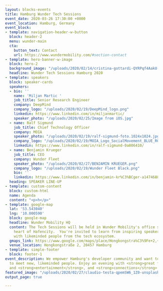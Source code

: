 ```yaml
---
layout: blocks-events
title: Hamburg Wunder Tech Sessions
event_date: 2020-03-26 17:30:00 +0000
event_location: Hamburg, Germany
event_block:
- template: navigation-header-w-button
  block: header-2
  menu: wunder-main
  cta:
    button_text: Contact
    url: https://www.wundermobility.com/#section-contact
- template: hero-banner-w-image
  block: hero-2
  background_image: "/uploads/2020/02/14/cristina-gottardi-QYRPqf4AakU-unsplash.jpg"
  headline: Wunder Tech Sessions Hamburg 2020
- template: speakers
  block: speaker-cards
  speakers:
  - bio: ''
    name: 'Miljan Martic '
    job_title: Senior Research Engineer
    company: DeepMind
    company_logo: "/uploads/2020/02/19/DeepMind_logo.png"
    linkedin: https://www.linkedin.com/in/miljanmartic/
    speaker_photo: "/uploads/2020/02/25/Image from iOS.jpg"
  - name: Ralf Sigmund
    job_title: Chief Technology Officer
    company: MOIA
    speaker_photo: "/uploads/2020/02/19/ralf-sigmund-foto.1024x1024.jpg"
    company_logo: "/uploads/2020/02/19/MOIA_Logo_SocialMovement_BLUE_RGB.jpg"
    linkedin: https://www.linkedin.com/in/ralf-sigmund-0a806410/
  - name: Benjamin Krueger
    job_title: CEO
    company: Wunder Fleet
    speaker_photo: "/uploads/2020/02/27/BENJAMIN KRUEGER.png"
    company_logo: "/uploads/2020/02/19/Wunder Fleet Black.png"
    bio: ''
    linkedin: https://www.linkedin.com/in/benjamin-kr%C3%BCger-a1474688/
  heading: SPEAKER LINE-UP
- template: custom-content
  block: custom-html
  name: Agenda
  content: "<p>h</p>"
- template: google-map
  lat: '53.543040'
  lng: '10.000590'
  block: google-map
  headline: Wunder Mobility HQ
  content: The Tech Sessions will be held in Wunder Mobility's office space in the
    heart of Hafencity.  You're invited to learn from inspiring speakers and to connect
    with likeminded people from the tech ecosystem.
  gmaps_link: https://www.google.com/maps/place/Hongkongstra%C3%9Fe+2,+20457+Hamburg/@53.5428714,9.998563,17z/data=!3m1!4b1!4m5!3m4!1s0x47b18efc49761015:0x4a9d0b4a925d10eb!8m2!3d53.5428714!4d10.0007517
  venue_location: Hongkongstraße 2, 20457 Hamburg
- template: simple-footer
  block: footer-1
event_description: We empower Hamburg's developer community and want to build a platform
  to meet new, likeminded people. Enjoy an evening with <strong>great food</strong>
  and <strong>entertainment</strong>, and <strong>connections</strong> you will keep!
featured_image: "/uploads/2020/02/27/claudio-testa-qpemSW6_1Z0-unsplash.jpg"
output_page: true

---
```

